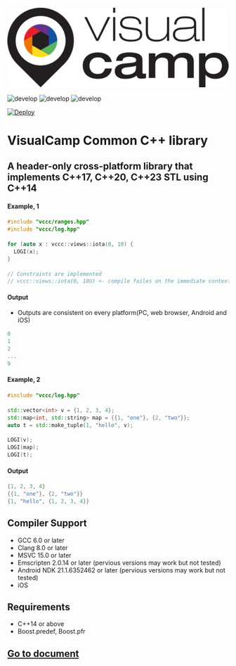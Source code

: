 <p align="center">
  <img src="/docs/image/vc_logo_original.png"></img></br>
</p>

![develop](https://github.com/visualcamp/vccc/actions/workflows/test-macos.yml/badge.svg?branch=main)
![develop](https://github.com/visualcamp/vccc/actions/workflows/test-ubuntu.yml/badge.svg?branch=main)
![develop](https://github.com/visualcamp/vccc/actions/workflows/test-windows.yml/badge.svg?branch=main)

[![Deploy](https://github.com/visualcamp/vccc/actions/workflows/deploy-docs.yml/badge.svg)](https://github.com/visualcamp/vccc/actions/workflows/deploy-docs.yml)

# VisualCamp Common C++ library
## A header-only cross-platform library that implements C++17, C++20, C++23 STL using C++14
#### Example, 1
```.cpp
#include "vccc/ranges.hpp"
#include "vccc/log.hpp"

for (auto x : vccc::views::iota(0, 10) {
  LOGI(x);
}

// Constraints are implemented
// vccc::views::iota(0, 10U) <- compile failes on the immediate context
```
#### Output
* Outputs are consistent on every platform(PC, web browser, Android and iOS)
```.cpp
0
1
2
...
9
```

#### Example, 2
```.cpp
#include "vccc/log.hpp"

std::vector<int> v = {1, 2, 3, 4};
std::map<int, std::string> map = {{1, "one"}, {2, "two"}};
auto t = std::make_tuple(1, "hello", v);

LOGI(v);
LOGI(map);
LOGI(t);
```
#### Output
```.cpp
{1, 2, 3, 4}
{{1, "one"}, {2, "two"}}
{1, "hello", {1, 2, 3, 4}}
```

## Compiler Support
* GCC 6.0 or later
* Clang 8.0 or later
* MSVC 15.0 or later
* Emscripten 2.0.14 or later (pervious versions may work but not tested)
* Android NDK 21.1.6352462 or later (pervious versions may work but not tested)
* iOS

## Requirements
* C++14 or above
* Boost.predef, Boost.pfr


## [Go to document](https://visualcamp.github.io/vccc/html/index.html)
